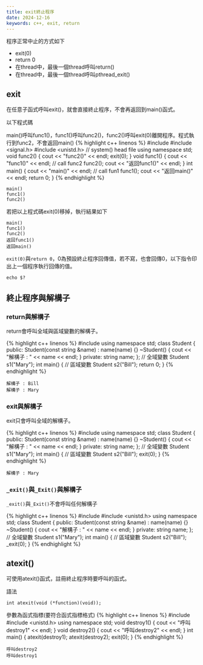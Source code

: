```yaml
---
title: exit終止程序
date: 2024-12-16
keywords: c++, exit, return
---
```


程序正常中止的方式如下
- exit(0)
- return 0
- 在thread中，最後一個thread呼叫return()
- 在thread中，最後一個thread呼叫pthread_exit()

## exit

在任意子函式呼叫exit()，就會直接終止程序，不會再返回到main()函式。

以下程式碼

main()呼叫func1()，func1()呼叫func2()，func2()呼叫exit(0)離開程序。程式執行到func2，不會返回main()
{% highlight c++ linenos %}
#include <iostream>
#include <signal.h>
#include <unistd.h>  // system() head file
using namespace std;
void func2() {
  cout << "func2()" << endl;
  exit(0);
}
void func1() {
  cout << "func1()" << endl;
  // call func2
  func2();
  cout << "返回func1()" << endl;
}
int main() {
  cout << "main()" << endl;
  // call fun1
  func1();
  cout << "返回main()" << endl;
  return 0;
}
{% endhighlight %}
```
main()
func1()
func2()
```

若把以上程式碼exit(0)移掉，執行結果如下
```
main()
func1()
func2()
返回func1()
返回main()
```

`exit(0)`與`return 0`，0為預設終止程序回傳值，若不寫，也會回傳0，以下指令印出上一個程序執行回傳的值。
```
echo $?
```

## 終止程序與解構子

### return與解構子

return會呼叫<span class="mark">全域與區域變數</span>的解構子。

{% highlight c++ linenos %}
#include <iostream>
using namespace std;
class Student {
 public:
  Student(const string &name) : name(name) {}
  ~Student() {
    cout << "解構子 : " << name << endl;
  }
 private:
  string name;
};
// 全域變數
Student s1("Mary");
int main() {
  // 區域變數
  Student s2("Bill");
  return 0;
}
{% endhighlight %}
```
解構子 : Bill
解構子 : Mary
```

### exit與解構子

exit只會呼叫<span class="mark">全域</span>的解構子。

{% highlight c++ linenos %}
#include <iostream>
using namespace std;
class Student {
 public:
  Student(const string &name) : name(name) {}
  ~Student() {
    cout << "解構子 : " << name << endl;
  }
 private:
  string name;
};
// 全域變數
Student s1("Mary");
int main() {
  // 區域變數
  Student s2("Bill");
  exit(0);
}
{% endhighlight %}
```
解構子 : Mary
```

### `_exit()`與`_Exit()`與解構子

`_exit()`與`_Exit()`不會呼叫任何解構子

{% highlight c++ linenos %}
#include <iostream>
#include <unistd.h>
using namespace std;
class Student {
 public:
  Student(const string &name) : name(name) {}
  ~Student() {
    cout << "解構子 : " << name << endl;
  }
 private:
  string name;
};
// 全域變數
Student s1("Mary");
int main() {
  // 區域變數
  Student s2("Bill");
  _exit(0);
}
{% endhighlight %}


## atexit()

可使用atexit()函式，註冊終止程序時要呼叫的函式。

語法
```
int atexit(void (*function)(void));
```
參數為函式指標(要符合函式指標格式)
{% highlight c++ linenos %}
#include <iostream>
#include <unistd.h>
using namespace std;
void destroy1() {
  cout << "呼叫destroy1" << endl;
}
void destroy2() {
  cout << "呼叫destroy2" << endl;
}
int main() {
  atexit(destroy1);
  atexit(destroy2);
  exit(0);
}
{% endhighlight %}
```
呼叫destroy2
呼叫destroy1
```
